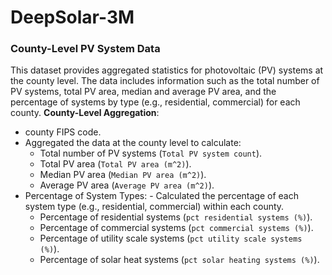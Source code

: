 # DeepSolar-3M

### County-Level PV System Data

This dataset provides aggregated statistics for photovoltaic (PV) systems at the county level. The data includes information such as the total number of PV systems, total PV area, median and average PV area, and the percentage of systems by type (e.g., residential, commercial) for each county.
**County-Level Aggregation**:
   - county FIPS code.
   - Aggregated the data at the county level to calculate:
     - Total number of PV systems (`Total PV system count`).
     - Total PV area (`Total PV area (m^2)`).
     - Median PV area (`Median PV area (m^2)`).
     - Average PV area (`Average PV area (m^2)`).
   - Percentage of System Types:
    - Calculated the percentage of each system type (e.g., residential, commercial) within each county.
        - Percentage of residential systems (`pct residential systems (%)`).
        - Percentage of commercial systems (`pct commercial systems (%)`).
        - Percentage of utility scale systems (`pct utility scale systems (%)`).
        - Percentage of solar heat systems (`pct solar heating systems (%)`).

